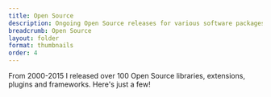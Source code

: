 ```yaml
---
title: Open Source
description: Ongoing Open Source releases for various software packages
breadcrumb: Open Source
layout: folder
format: thumbnails
order: 4
---
```


From 2000-2015 I released over 100 Open Source libraries, extensions, plugins and frameworks. Here's just a few!
